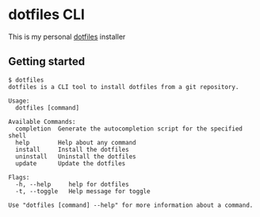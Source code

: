 # dotfiles CLI

This is my personal [dotfiles](https://github.com/pablobfonseca/dotfiles.git) installer

## Getting started
```shell
$ dotfiles
dotfiles is a CLI tool to install dotfiles from a git repository.

Usage:
  dotfiles [command]

Available Commands:
  completion  Generate the autocompletion script for the specified shell
  help        Help about any command
  install     Install the dotfiles
  uninstall   Uninstall the dotfiles
  update      Update the dotfiles

Flags:
  -h, --help     help for dotfiles
  -t, --toggle   Help message for toggle

Use "dotfiles [command] --help" for more information about a command.
```

